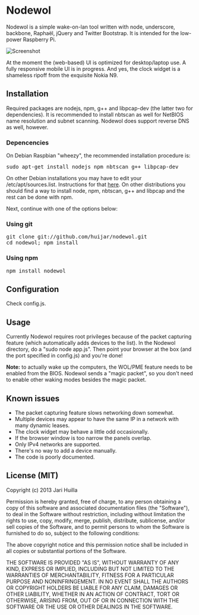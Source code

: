 Nodewol
=======

Nodewol is a simple wake-on-lan tool written with node, underscore, backbone, Raphaël, jQuery and Twitter Bootstrap. It is intended for the low-power Raspberry Pi.

![Screenshot](https://raw.github.com/huijar/nodewol/master/public/img/nodewol_scrot.png)

At the moment the (web-based) UI is optimized for desktop/laptop use. A fully responsive mobile UI is in progress. And yes, the clock widget is a shameless ripoff from the exquisite Nokia N9.

## Installation

Required packages are nodejs, npm, g++ and libpcap-dev (the latter two for dependencies). It is recommended to install nbtscan as well for NetBIOS name resolution and subnet scanning. Nodewol does support reverse DNS as well, however.

### Depencencies

On Debian Raspbian "wheezy", the recommended installation procedure is:

<pre>
sudo apt-get install nodejs npm nbtscan g++ libpcap-dev
</pre>

On other Debian installations you may have to edit your /etc/apt/sources.list. Instructions for that [here](http://ypcs.fi/howto/2012/10/09/nodejs-debian/). On other distributions you should find a way to install node, npm, nbtscan, g++ and libpcap and the rest can be done with npm.

Next, continue with one of the options below:

### Using git

<pre>
git clone git://github.com/huijar/nodewol.git
cd nodewol; npm install
</pre>

### Using npm

<pre>
npm install nodewol
</pre>

## Configuration

Check config.js.

## Usage

Currently Nodewol requires root privileges because of the packet capturing feature (which automatically adds devices to the list). In the Nodewol directory, do a "sudo node app.js". Then point your browser at the box (and the port specified in config.js) and you're done!

<strong>Note:</strong> to actually wake up the computers, the WOL/PME feature needs to be enabled from the BIOS. Nodewol sends a "magic packet", so you don't need to enable other waking modes besides the magic packet.

## Known issues

* The packet capturing feature slows networking down somewhat.
* Multiple devices may appear to have the same IP in a network with many dynamic leases.
* The clock widget may behave a little odd occasionally.
* If the browser window is too narrow the panels overlap.
* Only IPv4 networks are supported.
* There's no way to add a device manually.
* The code is poorly documented.

## License (MIT)

Copyright (c) 2013 Jari Huilla

Permission is hereby granted, free of charge, to any person obtaining a copy of this software and associated documentation files (the "Software"), to deal in the Software without restriction, including without limitation the rights to use, copy, modify, merge, publish, distribute, sublicense, and/or sell copies of the Software, and to permit persons to whom the Software is furnished to do so, subject to the following conditions:

The above copyright notice and this permission notice shall be included in all copies or substantial portions of the Software.

THE SOFTWARE IS PROVIDED "AS IS", WITHOUT WARRANTY OF ANY KIND, EXPRESS OR IMPLIED, INCLUDING BUT NOT LIMITED TO THE WARRANTIES OF MERCHANTABILITY, FITNESS FOR A PARTICULAR PURPOSE AND NONINFRINGEMENT. IN NO EVENT SHALL THE AUTHORS OR COPYRIGHT HOLDERS BE LIABLE FOR ANY CLAIM, DAMAGES OR OTHER LIABILITY, WHETHER IN AN ACTION OF CONTRACT, TORT OR OTHERWISE, ARISING FROM, OUT OF OR IN CONNECTION WITH THE SOFTWARE OR THE USE OR OTHER DEALINGS IN THE SOFTWARE.

